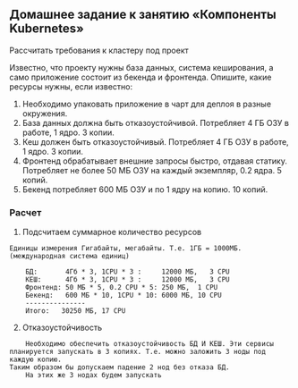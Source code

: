 ## Домашнее задание к занятию «Компоненты Kubernetes»

Рассчитать требования к кластеру под проект

Известно, что проекту нужны база данных, система кеширования, а само приложение состоит из бекенда и фронтенда. Опишите, какие ресурсы нужны, если известно:

   1. Необходимо упаковать приложение в чарт для деплоя в разные окружения.
   2. База данных должна быть отказоустойчивой. Потребляет 4 ГБ ОЗУ в работе, 1 ядро. 3 копии.
   3. Кеш должен быть отказоустойчивый. Потребляет 4 ГБ ОЗУ в работе, 1 ядро. 3 копии.
   4. Фронтенд обрабатывает внешние запросы быстро, отдавая статику. Потребляет не более 50 МБ ОЗУ на каждый экземпляр, 0.2 ядра. 5 копий.
   5. Бекенд потребляет 600 МБ ОЗУ и по 1 ядру на копию. 10 копий.

### Расчет
1. Подсчитаем суммарное количество ресурсов
   
```
Единицы измерения Гигабайты, мегабайты. Т.е. 1ГБ = 1000МБ.(международная система единиц)

    БД:       4Гб * 3, 1CPU * 3 :     12000 МБ,   3 CPU
    КЕШ:      4Гб * 3, 1CPU * 3 :     12000 МБ,   3 CPU
    Фронтенд: 50 МБ * 5, 0.2 CPU * 5: 250 МБ,  1 CPU
    Бекенд:   600 МБ * 10, 1CPU * 10: 6000 МБ, 10 CPU
    ---------------
    Итого:   30250 МБ, 17 CPU
```
2. Отказоустойчивость

```
    Необходимо обеспечить отказоустойчивость БД И КЕШ. Эти сервисы планируется запускать в 3 копиях. Т.е. можно заложить 3 ноды под каждую копию.
Таким образом бы допускаем падение 2 нод без отказа БД.
    На этих же 3 нодах будем запускать
```
